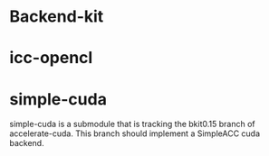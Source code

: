 
Backend-kit 
=========== 




icc-opencl
========== 



simple-cuda
=========== 
simple-cuda is a submodule that is tracking the bkit0.15 branch 
of accelerate-cuda. This branch should implement a SimpleACC cuda backend. 



